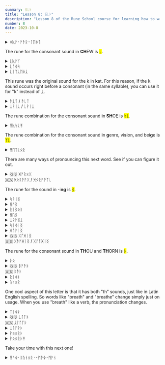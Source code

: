 ```yaml
---
summary: ᛝᚳᚦ
title: "Lesson 8: ᛝᚳᚦ"
description: "Lesson 8 of the Rune School course for learning how to write Modern English with the Anglo-Saxon futhorc"
number: 8
date: 2023-10-8
---
```


<details>
    <summary>ᛄᚣᚹ᛫​ᚫᚫᚱ᛫​ᛚᛖᛄᛏ</summary>
    <p>You are late</p>
</details>

The rune for the consonant sound in <strong>CH</strong>EW is <mark>ᚳ</mark>.

<details>
    <summary>ᚳᚣᚹᛉ</summary>
    <p>choose</p>
</details>

<details>
    <summary>ᚳᚩᛄᛋ</summary>
    <p>choice</p>
</details>

<details>
    <summary>ᚳᛁᛉᛣᛖᛄᛣ</summary>
    <p>cheesecake</p>
</details>

This rune was the original sound for the k in <strong>k</strong>at. For this reason, if the k sound occurs right before a consonant (in the same syllable), you can use it for "k" instead of ᛣ.

<details>
    <summary>ᚫᛣᛏ / ᚫᚳᛏ</summary>
    <p>act</p>
</details>

<details>
    <summary>ᛣᚹᛁᛣ / ᚳᚹᛁᛣ</summary>
    <p>quick</p>
</details>


The rune combination for the consonant sound in <strong>SH</strong>OE is <mark>ᛋᚳ</mark>.

<details>
    <summary>ᛗᚣᛋᚳᛡ</summary>
    <p>mushy</p>
</details>

The rune combination for the consonant sound in <strong>g</strong>enre, vi<strong>s</strong>ion, and bei<strong>g</strong>e is <mark>ᛉᚳ</mark>.

<details>
    <summary>ᛗᛖᛉᚳᛟᚱ</summary>
    <p>measure</p>
</details>

There are many ways of pronouncing this next word. See if you can figure it out.

<details>
    <summary>🇬🇧 ᚸᚫᚱᛟᚷ<br>🇺🇸 ᚸᛟᚱᚫᚫᚷ / ᚸᛟᚱᚫᚫᛉᚳ</summary>
    <p>garage</p>
</details>

The rune for the sound in -i<strong>ng</strong> is <mark>ᛝ</mark>.

<details>
    <summary>ᛋᚹᛁᛝ</summary>
    <p>swing</p>
</details>

<details>
    <summary>ᚻᚫᛝ</summary>
    <p>hang</p>
</details>

<details>
    <summary>ᚱᛁᛝᛟᚱ</summary>
    <p>ringer</p>
</details>

<details>
    <summary>ᚻᚢᛝ</summary>
    <p>hung</p>
</details>

<details>
    <summary>ᛣᚱᚫᛝᛣ</summary>
    <p>crank</p>
</details>

<details>
    <summary>ᛋᛁᛄᛁᛝ</summary>
    <p>seeing</p>
</details>

<details>
    <summary>ᚸᚩᚹᛁᛝ</summary>
    <p>going</p>
</details>

<details>
    <summary>🇬🇧 ᚷᚩᚸᛁᛝ<br>🇺🇸 ᚷᚫᚫᚸᛁᛝ / ᚷᚩᚩᚸᛁᛝ</summary>
    <p>jogging</p>
</details>

The rune for the consonant sound in <strong>TH</strong>OU and <strong>TH</strong>ORN is <mark>ᚦ</mark>.

<details>
    <summary>ᚦᛟ</summary>
    <p>the</p>
</details>

<details>
    <summary>🇬🇧 ᛒᚫᚫᚦ<br>🇺🇸 ᛒᚫᚦ</summary>
    <p>bath</p>
</details>

<details>
    <summary>ᚱᛁᛄᚦ</summary>
    <p>wreath</p>
</details>

<details>
    <summary>ᚢᚦᛟᚱ</summary>
    <p>other</p>
</details>

One cool aspect of this letter is that it has both "th" sounds, just like in Latin English spelling. So words like "breath" and "breathe" change simply just on usage. When you use "breath" like a verb, the pronunciation changes.

<details>
    <summary>ᛏᛁᛄᚦ</summary>
    <p>teeth / teethe</p>
</details>

<details>
    <summary>🇬🇧 ᛣᛚᚩᚦ<br>🇺🇸 ᛣᛚᚩᚩᚦ</summary>
    <p>cloth</p>
</details>

<details>
    <summary>ᛣᛚᚩᚹᚦ</summary>
    <p>clothe</p>
</details>

<details>
    <summary>ᚹᛟᛟᚱᚦ</summary>
    <p>worth</p>
</details>

<details>
    <summary>ᚹᛟᛟᚱᚦᛡ</summary>
    <p>worthy</p>
</details>

Take your time with this next one!

<details>
    <summary>ᛗᚫᛄ᛫ᚱᚢᚾᛟᚱ᛫᛫ᛗᚫᛄ᛫ᛗᚫᚾ</summary>
    <p>My runner, my man</p>
</details>
